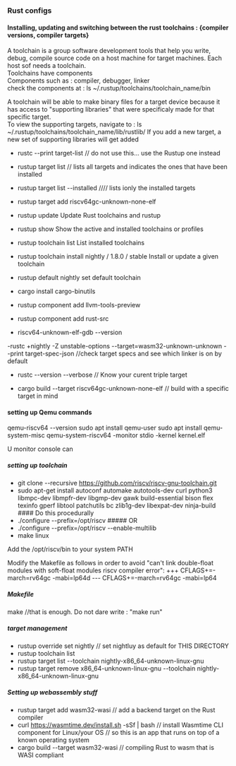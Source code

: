 ### Rust configs

#### Installing, updating and switching between the rust toolchains : {compiler versions, compiler targets}
A toolchain is a group software development tools that help you write, debug, compile source code on a host machine for target machines. Each host sof needs a toolchain.\
Toolchains have components\
Components such as : compiler, debugger, linker\
check the components at : ls ~/.rustup/toolchains/toolchain_name/bin

A toolchain will be able to make binary files for a target device because it has access to "supporting libraries" that were specificaly made for that specific target.\
To view the supporting targets, navigate to : ls ~/.rustup/toolchains/toolchain_name/lib/rustlib/
If you add a new target, a new set of supporting libraries will get added


- rustc --print target-list    // do not use this... use the Rustup one instead
- rustup target list           // lists all targets and indicates the ones that have been installed
- rustup target list --installed //// lists ionly the installed targets
- rustup target add riscv64gc-unknown-none-elf


- rustup update                 Update Rust toolchains and rustup
- rustup show                   Show the active and installed toolchains or profiles
- rustup toolchain list         List installed toolchains
- rustup toolchain install nightly / 1.8.0 / stable  Install or update a given toolchain
- rustup default nightly        set default toolchain

- cargo install cargo-binutils
- rustup component add llvm-tools-preview
- rustup component add rust-src
- riscv64-unknown-elf-gdb --version


-rustc +nightly -Z unstable-options --target=wasm32-unknown-unknown --print target-spec-json  //check target specs and see which linker is on by default
- rustc --version --verbose   // Know your curent triple target


- cargo build --target riscv64gc-unknown-none-elf  // build with a specific target in mind


#### setting up Qemu commands
qemu-riscv64 --version
sudo apt install qemu-user
sudo apt install qemu-system-misc
qemu-system-riscv64 -monitor stdio -kernel kernel.elf



U monitor console can
##### setting up toolchain
- git clone --recursive https://github.com/riscv/riscv-gnu-toolchain.git
- sudo apt-get install autoconf automake autotools-dev curl python3 libmpc-dev libmpfr-dev libgmp-dev gawk build-essential bison flex texinfo gperf libtool patchutils bc zlib1g-dev libexpat-dev ninja-build   #### Do this procedurally
- ./configure --prefix=/opt/riscv   ##### OR
- ./configure --prefix=/opt/riscv --enable-multilib
- make linux

Add the /opt/riscv/bin to your system PATH

Modify the Makefile as follows in order to avoid "can't link double-float modules with soft-float modules riscv compiler error":
+++ CFLAGS+=-march=rv64gc -mabi=lp64d
--- CFLAGS+=-march=rv64gc -mabi=lp64  

##### Makefile
make  //that is enough. Do not dare write : "make run"


##### target management
- rustup override set nightly  // set nightluy as default for THIS DIRECTORY
- rustup toolchain list
- rustup target list --toolchain nightly-x86_64-unknown-linux-gnu
- rustup target remove x86_64-unknown-linux-gnu --toolchain nightly-x86_64-unknown-linux-gnu


##### Setting up webassembly stuff
- rustup target add wasm32-wasi                         // add a backend target on the Rust compiler
- curl https://wasmtime.dev/install.sh -sSf | bash      // install Wasmtime CLI component for Linux/your OS
                                                        // so this is an app that runs on top of a known operating system
- cargo build --target wasm32-wasi                      // compiling Rust to wasm that is WASI compliant  